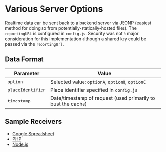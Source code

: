 # Various Server Options

Realtime data can be sent back to a backend server via JSONP (easiest method for doing so from potentially-statically-hosted files).  The `reportingURL` is configured in `config.js`.  Security was not a major consideration for this implementation although a shared key could be passed via the `reportingUrl`.

## Data Format

| Parameter    | Value |
| -------- | ------- |
| `option`  | Selected value: `optionA`, `optionB`, `optionC` |
| `placeIdentifier` | Place identifier specified in `config.js`     |
| `timestamp` | Date/timestamp of request (used primarily to bust the cache) |


## Sample Receivers

- [Google Spreadsheet](GoogleSpreadsheet/)
- [PHP](PHP/)
- [Node.js](Node.js/)

